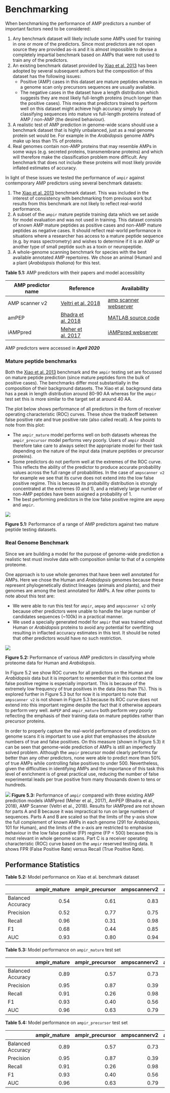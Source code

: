 Benchmarking
================

When benchmarking the performance of AMP predictors a number of
important factors need to be considered:

1.  Any benchmark dataset will likely include some AMPs used for
    training in one or more of the predictors. Since most predictors are
    not open source they are provided as-is and it is almost impossible
    to devise a completely impartial benchmark based on AMPs that were
    not used to train any of the predictors.
2.  An existing benchmark dataset provided by [Xiao et
    al. 2013](https://doi.org/10.1016/j.ab.2013.01.019) has been
    adopted by several subsequent authors but the composition of this
    dataset has the following issues:
      - Positive (AMP) cases in this dataset are mature peptides whereas
        in a genome scan only precursors sequences are usually
        available.
      - The negative cases in the dataset have a length distribution
        which suggests they are most likely full-length proteins (much
        longer than the positive cases). This means that predictors
        trained to perform well on this dataset might achieve high
        accuracy simply by classifying sequences into mature vs
        full-length proteins instead of AMP / non-AMP (the desired
        behaviour).
3.  A realistic test of AMP prediction in genome-wide scans should use a
    benchmark dataset that is highly unbalanced, just as a real genome
    protein set would be. For example in the *Arabidopsis* genome AMPs
    make up less than 1% of proteins.  
4.  Real genomes contain non-AMP proteins that may resemble AMPs in some
    ways (e.g. secreted proteins, transmembrane proteins) and which will
    therefore make the classification problem more difficult. Any
    benchmark that does not include these proteins will most likely
    provide inflated estimates of accuracy.

In light of these issues we tested the performance of `ampir` against
contemporary AMP predictors using several benchmark datasets:

1.  The [Xiao et al. 2013](https://doi.org/10.1016/j.ab.2013.01.019)
    benchmark dataset. This was included in the interest of consistency
    with benchmarking from previous work but results from this benchmark
    are not likely to reflect real-world performance.
2.  A subset of the `ampir` mature peptide training data which we set
    aside for model evaluation and was not used in training. This
    dataset consists of known AMP mature peptides as positive cases and
    non-AMP mature peptides as negative cases. It should reflect
    real-world performance in situations where a researcher has access
    to a mature peptide sequence (e.g. by mass spectrometry) and wishes
    to determine if it is an AMP or another type of small peptide such
    as a toxin or neuropeptide.
3.  A whole-genome scanning benchmark for species with the best
    available annotated AMP repertoires. We chose an animal (Human) and
    a plant (*Arabidopsis thaliana*) for this test.

**Table 5.1:** AMP predictors with their papers and model
accessiblity

| AMP predictor name | Reference                                                           | Availability                                                                          |
| ------------------ | ------------------------------------------------------------------- | ------------------------------------------------------------------------------------- |
| AMP scanner v2     | [Veltri et al. 2018](https://doi.org/10.1093/bioinformatics/bty179) | [amp scanner webserver](https://www.dveltri.com/ascan/v2/ascan.html)                  |
| amPEP              | [Bhadra et al. 2018](https://doi.org/10.1038/s41598-018-19752-w)    | [MATLAB source code](https://sourceforge.net/projects/axpep/files/AmPEP_MATLAB_code/) |
| iAMPpred           | [Meher et al. 2017](https://doi.org/10.1038/srep42362)              | [iAMPpred webserver](http://cabgrid.res.in:8080/amppred/)                             |

AMP predictors were accessed in ***April 2020***

### Mature peptide benchmarks

Both the [Xiao et al. 2013](https://doi.org/10.1016/j.ab.2013.01.019)
benchmark and the `ampir` testing set are focussed on mature peptide
prediction (since mature peptides form the bulk of positive cases). The
benchmarks differ most substantially in the composition of their
background datasets. The Xiao et al. background data has a peak in
length distribution around 80-90 AA whereas for the `ampir` test set
this is more similar to the target set at around 40 AA.

The plot below shows performance of all predictors in the form of
receiver operating characteristic (ROC) curves. These show the tradeoff
between false positive rate and true positive rate (also called recall).
A few points to note from this plot:

  - The `ampir_mature` model performs well on both datasets whereas the
    `ampir_precursor` model performs very poorly. Users of `ampir`
    should therefore take care to always select the appropriate model
    for their task depending on the nature of the input data (mature
    peptides or precursor proteins).
  - Some predictors do not perform well at the extremes of the ROC
    curve. This reflects the ability of the predictor to produce
    accurate probability values across the full range of probabilities.
    In the case of `ampscanner v2` for example we see that its curve
    does not extend into the low false positive regime. This is because
    its probability distribution is strongly concentrated at the
    extremes (0 and 1), and a relatively large number of non-AMP
    peptides have been assigned a probability of 1.
  - The best performing predictors in the low false positive regime are
    `ampep` and `ampir`.

![](05_benchmark_files/figure-gfm/unnamed-chunk-8-1.png)<!-- -->

**Figure 5.1:** Performance of a range of AMP predictors against two
mature peptide testing datasets.

### Real Genome Benchmark

Since we are building a model for the purpose of genome-wide prediction
a realistic test must involve data with composition similar to that of a
complete proteome.

One approach is to use whole genomes that have been well annotated for
AMPs. Here we chose the Human and *Arabidopsis* genomes because these
represent phylogenetically distinct lineages (animals and plants), and
their genomes are among the best annotated for AMPs. A few other points
to note about this test are:

  - We were able to run this test for `ampir`, `ampep` and `ampscanner
    v2` only because other predictors were unable to handle the large
    number of candidates sequences (~100k) in a practical manner.
  - We used a specially generated model for `ampir` that was trained
    without Human or *Arabidopsis* proteins to avoid any potential for
    overfitting resulting in inflacted accuracy estimates in this test.
    It should be noted that other predictors would have no such
    restriction.

![](05_benchmark_files/figure-gfm/unnamed-chunk-13-1.png)<!-- -->

**Figure 5.2:** Performance of various AMP predictors in classifying
whole proteome data for Human and *Arabidopsis*.

In Figure 5.2 we show ROC curves for all predictors on the Human and
*Arabidopsis* data but it is important to remember that in this context
the low false positive regime is especially important. This is because
of the extremely low frequency of true positives in the data (less than
1%). This is explored further in Figure 5.3 but for now it is important
to note that `ampscanner v2` is not shown in Figure 5.3 because its ROC
curve does not extend into this important regime despite the fact that
it otherwise appears to perform very well. `AmPEP` and `ampir_mature`
both perform very poorly reflecting the emphasis of their training data
on mature peptides rather than precursor proteins.

In order to properly capture the real-world performance of predictors on
genome scans it is important to use a plot that emphasises the absolute
numbers of true and false positives. On this measure (shown in Figure
5.3) it can be seen that genome-wide prediction of AMPs is still an
imperfectly solved problem. Although the `ampir` precursor model clearly
performs far better than any other predictors, none were able to predict
more than 50% of true AMPs while controlling false positives to under
500. Nevertheless, given the difficulties in identifying AMPs and the
importance of this task this level of enrichment is of great practical
use, reducing the number of false experimental leads per true positive
from many thousands down to tens or hundreds.

![](05_benchmark_files/figure-gfm/unnamed-chunk-14-1.png)<!-- -->
**Figure 5.3:** Performance of `ampir` compared with three existing AMP
prediction models iAMPpred (Meher et al., 2017), AmPEP (Bhadra et al.,
2018), AMP Scanner (Veltri et al., 2018). Results for iAMPpred are not
shown for parts A and B because it was impractical to run on large
numbers of sequences. Parts A and B are scaled so that the limits of the
y-axis show the full complement of known AMPs in each genome (291 for
*Arabidopsis*, 101 for Human), and the limits of the x-axis are
restricted to emphasise behaviour in the low false positive (FP) regime
(FP \< 500) because this is most relevant in whole genome scans. Part C
is a receiver operating characteristic (ROC) curve based on the `ampir`
reserved testing data. It shows FPR (False Positive Rate) versus Recall
(True Positive Rate).

## Performance Statistics

**Table 5.2:** Model performance on Xiao et al. benchmark
dataset

|                   | ampir\_mature | ampir\_precursor | ampscannerv2 | ampep | iamppred |
| ----------------- | ------------: | ---------------: | -----------: | ----: | -------: |
| Balanced Accuracy |          0.54 |             0.61 |         0.83 |     1 |     0.64 |
| Precision         |          0.52 |             0.77 |         0.75 |     1 |     0.59 |
| Recall            |          0.96 |             0.31 |         0.98 |     1 |     0.96 |
| F1                |          0.68 |             0.44 |         0.85 |     1 |     0.73 |
| AUC               |          0.93 |             0.80 |         0.94 |     1 |     0.86 |

**Table 5.3:** Model performance on `ampir_mature` test
set

|                   | ampir\_mature | ampir\_precursor | ampscannerv2 | ampep | iamppred |
| ----------------- | ------------: | ---------------: | -----------: | ----: | -------: |
| Balanced Accuracy |          0.89 |             0.57 |         0.73 |  0.76 |     0.70 |
| Precision         |          0.95 |             0.87 |         0.39 |  0.41 |     0.37 |
| Recall            |          0.91 |             0.26 |         0.98 |  0.99 |     0.93 |
| F1                |          0.93 |             0.40 |         0.56 |  0.58 |     0.53 |
| AUC               |          0.96 |             0.63 |         0.79 |  0.90 |     0.74 |

**Table 5.4:** Model performance on `ampir_precursor` test
set

|                   | ampir\_mature | ampir\_precursor | ampscannerv2 | ampep | iamppred |
| ----------------- | ------------: | ---------------: | -----------: | ----: | -------: |
| Balanced Accuracy |          0.89 |             0.57 |         0.73 |  0.76 |     0.70 |
| Precision         |          0.95 |             0.87 |         0.39 |  0.41 |     0.37 |
| Recall            |          0.91 |             0.26 |         0.98 |  0.99 |     0.93 |
| F1                |          0.93 |             0.40 |         0.56 |  0.58 |     0.53 |
| AUC               |          0.96 |             0.63 |         0.79 |  0.90 |     0.74 |

